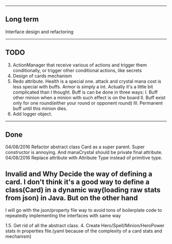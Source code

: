 ----------
Long term
----------
Interface design and refactoring


----
TODO
----
3. ActionManager that receive various of actions and trigger them conditionally, or trigger other conditional actions, like secrets
5. Design of cards mechanism
6. Redo attribute. Health is a special one. attack and crystal mana cost is less special with buffs. Armor is simply a int.
Actually it's a little bit complicated than I thought. Buff is can be done in three ways:
I. Buff other minion when a minion with such effect is on the board
II. Buff exist only for one round(either your round or opponent round)
III. Permanent buff until this minion dies.
7. Add logger object.

----
Done
----
04/08/2016 Refactor abstract class Card as a super parent. Super constructor is annoying. And manaCrystal should be private final attribute.
04/08/2016 Replace attribute with Attribute Type instead of primitive type.

Invalid and Why
Decide the way of defining a card. I don't think it's a good way to define a class(Card) in a dynamic way(loading raw stats from json) in Java. But on the other hand
-----------------------------------------------------------------------------
I will go with the json/property file way to avoid tons of boilerplate code to repeatedly implementing the interfaces with same way

1.5. Get rid of all the abstract class.
4. Create Hero/Spell/Minion/HeroPower stats in properties file.(yaml because of the complexity of a card stats and mechanism)
